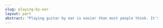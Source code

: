 ```yaml
---
slug: playing-by-ear
layout: part
abstract: "Playing guitar by ear is easier than most people think. It's also the best way to practice the most important skill for playing music: using our ears."
---
```

